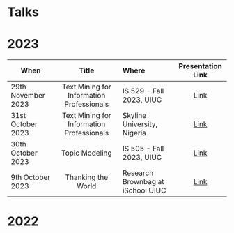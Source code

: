 # Talks

# 2023

| When  |Title | Where     |  Presentation Link |
|----------|:-------------:|:------|:------:|
| 29th November 2023 | Text Mining for Information Professionals | IS 529 - Fall 2023, UIUC| Link 
| 31st October 2023 | Text Mining for Information Professionals  | Skyline University, Nigeria | [Link](https://www.canva.com/design/DAFynm0krd0/6iDdLBI4eGZ7jszsEM9Njg/edit?utm_content=DAFynm0krd0&utm_campaign=designshare&utm_medium=link2&utm_source=sharebutton) |
| 30th October 2023 | Topic Modeling | IS 505 - Fall 2023, UIUC| [Link](https://manika-lamba.github.io/talks/2023/topic-modeling/#/title-slide)|
| 9th October 2023 |  Thanking the World | Research Brownbag at iSchool UIUC | [Link](https://github.com/manika-lamba/talks/blob/main/2023/Research%20Brownbag/Thanking%20the%20World.pdf)

# 2022



